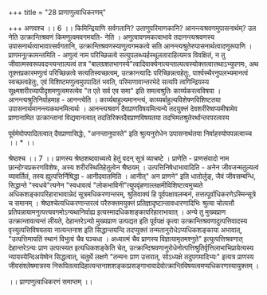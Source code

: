 +++
title = "28 प्राणाणुत्वाधिकरणम्"

+++
अणवश्च ।। 6 ।। किमिन्द्रियाणि सर्वगतानि? उताणुपरिमाणकानि? आनन्त्यश्रवणमुपासनार्थम्? उत नेति उत्क्रान्तिश्रवणं किमणुत्वमवगमयति- नेति । अणुत्वावगमकत्वाभावे तदानन्त्यश्रवणस्य उपासनार्थत्वाभावात्सर्वगतानि, उत्क्रान्तिश्रवणस्याणुत्वगमकत्वे सति आनन्त्यश्रुतेरुपासनार्थत्वादणुरूपाणि । प्राणमनूत्क्रामन्तमिति - अणुत्वं नाम परिच्छिन्नत्वे सत्युपलब्ध्यर्हस्थूलताराहित्यमत्र विवक्षितं, न तु जीवात्मस्वरूपवदन्त्यन्ताल्पत्वं तत्र "बालग्रशतभागस्ये"त्वादिवाक्येनात्यन्ताल्पत्वस्योक्त्तत्वात्तथाऽभ्युपगमः, अथ तूक्त्तप्रकारमणुत्वं परिच्छिन्नत्वे सत्यतिस्वच्छत्वम्, उत्क्रान्त्यादिः परिच्छिन्नत्वहेतुः, पार्श्वस्थैरनुपलभ्यमानत्वं स्वच्छत्वहेतुः, एवं विशिष्टमणुत्वमुपपादितं भवति, परिमाणावान्तरभेदे सत्यपि त्वगिन्द्रियस्य सूक्ष्मशरीरव्यापीदृशमणुत्वमस्त्येव "त एते सर्व एव समा" इति समत्वश्रुतिः कार्य्यकरत्वविषया । आनन्त्यश्रुतिनिर्वाहमाह - आनन्त्येति । कार्य्यबाहुल्यमानन्त्यं, काय्यर्बाहुल्यविशेषणविशिष्टतया उपासनार्थमानन्त्यकथनमित्यर्थः । आनन्त्यश्रवणं दैवप्राणविषयमित्यन्ये तदयुक्त्तं देवशरीरेष्वप्यमीषामेव प्राणानामित उत्क्रान्तानां विद्यमानत्वात् तदतिरिक्त्तदैवप्राणविषयतया तदभिमतश्रुतेरर्थान्तरपरत्वस्य

पूर्वमेवोपपादितत्वात् दैवप्राणासिद्धेः, "अनन्तानुपास्ते" इति श्रुत्यनुरोधेन उपासनार्थतया निर्वाहस्योपपन्नत्वाच्च ।। * ।।

श्रेष्ठश्च ।। 7 ।। प्राणस्य श्रेष्ठशब्दवाच्यत्वे हेतुं वदन् सूत्रं व्याचष्टे । प्राणेति - प्राणसंवादो नाम छान्दोग्यप्रकरणविशेषः, अस्य शरीरस्थितिहेतुत्वेन श्रैष्ठयम् । उत्पत्तिनिषेधाभावादिति - अनेन जीवजन्मतुल्यत्वं व्यावर्तितं, तस्य ह्युत्पत्तिर्निषिद्धा - आनीदवातमिति । आनीत्" अन प्राणने" इति धातोर्लुङ्, जैवं जीवसम्बन्धि, सिद्धान्ते "स्वधये"त्यनेन "स्वधावत्वं "लोकभाविनी"त्युपवृंहणाल्लक्षमीविशिष्टत्वमुच्यते अधिकशङ्कापरिहाराभावान्नेदं सूत्रमधिकरणान्तरम्, श्रुतिवाक्यं हि पूर्वपक्षावलम्बनं, तत्तत्पूर्वाधिकरणेऽस्मिन्सूत्रे च समानम् । श्रेष्ठश्चेत्यधिकरणान्तरत्वं परैरुक्त्तमयुक्त्तं प्रतिज्ञादृष्टान्तावधारणादिभिः श्रुत्या चोत्पत्तौ प्रतिपन्नायामनुत्पत्त्यवगमोऽन्यथानिर्वाह्य इत्यस्मादधिकशङ्कापरिहाराभावात् । अन्ये तु मुख्यप्राण उत्क्रान्तावत्यन्तं लीयते, देहान्तरेऽन्यो मुख्यप्राण उत्पद्यत इति पूर्वपक्षं कृत्वा उत्क्रान्तिश्रवणादुत्पत्तिवादस्य वृत्त्युत्पत्तिविषयतया नात्यन्तनाश इति सिद्धान्तयन्दि तदप्युक्त्तं तन्मतानुरोधेऽप्यधिकशङ्काया अभावात्, "उत्पत्तिमायतिं स्थानं विभुत्वं चैव पञ्चधा । अध्यात्मं चैव प्राणस्य विज्ञायामृतमश्नुते" इत्युत्पत्तिश्रवणात् देहान्तरेऽन्यः प्राण उत्पत्स्यत इत्यधिकशङ्केति चेत्, उत्क्रान्दिश्रवणानुरोधेनोत्पत्तिश्रुतिर्वृत्तिलाभाभिप्रायेत्यस्य न्यायस्येन्दिअयेष्वेन सिद्धत्वात्, चतुर्थे लक्षणे "तन्मनः प्राण उत्तरात्, सोऽध्यक्षे तदुपगमादिभ्यः" इत्यत्र प्राणस्य जीवसंश्लेषमात्रस्य निरूपितत्वादिहात्यन्तनाशशङ्काप्रसङ्गाभावादेवोत्क्रान्तिविषयत्वमप्यधिकरणस्यायुक्त्तम् ।

।। प्राणाणुत्वाधिकरणं समाप्तम् ।।

